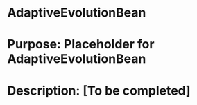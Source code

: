 # AdaptiveEvolutionBean 
# Purpose: Placeholder for AdaptiveEvolutionBean 
 
# Description: [To be completed] 
